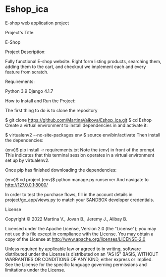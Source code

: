 # Eshop_ica
E-shop web application project


Project's Title:

E-Shop


Project Description:

Fully functional E-shop website. Right form listing products, searching them, adding them to the cart, and checkout we implement each and every feature from scratch.


Requirements:

Python 3.9
Django 4.1.7


How to Install and Run the Project:

The first thing to do is to clone the repository

$ git clone https://github.com/MartinaValkova/Eshop_ica.git
$ cd Eshop
Create a virtual environment to install dependencies in and activate it:

$ virtualenv2 --no-site-packages env
$ source env/bin/activate
Then install the dependencies:

(env)$ pip install -r requirements.txt
Note the (env) in front of the prompt. This indicates that this terminal session operates in a virtual environment set up by virtualenv2.

Once pip has finished downloading the dependencies:

(env)$ cd project
(env)$ python manage.py runserver
And navigate to http://127.0.0.1:8000/ 

In order to test the purchase flows, fill in the account details in project/gc_app/views.py to match your SANDBOX developer credentials.



License

Copyright © 2022 Martina V., Jovan B., Jeremy J., Alibay B.

Licensed under the Apache License, Version 2.0 (the "License"); you may not use this file except in compliance with the License. You may obtain a copy of the License at http://www.apache.org/licenses/LICENSE-2.0

Unless required by applicable law or agreed to in writing, software distributed under the License is distributed on an "AS IS" BASIS, WITHOUT WARRANTIES OR CONDITIONS OF ANY KIND, either express or implied. See the License for the specific language governing permissions and limitations under the License.
